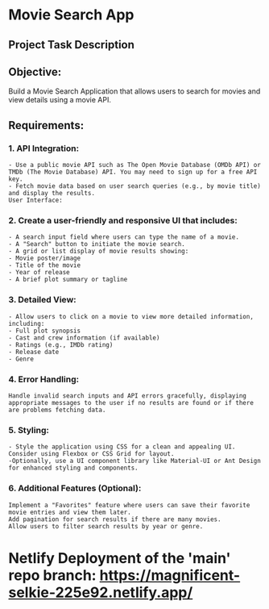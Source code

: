# Movie Search App

## Project Task Description

## Objective:
Build a Movie Search Application that allows users to search for movies and view details using a movie API.

## Requirements:

### 1. API Integration:

    - Use a public movie API such as The Open Movie Database (OMDb API) or TMDb (The Movie Database) API. You may need to sign up for a free API key.
    - Fetch movie data based on user search queries (e.g., by movie title) and display the results.
    User Interface:

### 2. Create a user-friendly and responsive UI that includes:

    - A search input field where users can type the name of a movie.
    - A "Search" button to initiate the movie search.
    - A grid or list display of movie results showing:
    - Movie poster/image
    - Title of the movie
    - Year of release
    - A brief plot summary or tagline

### 3. Detailed View:

    - Allow users to click on a movie to view more detailed information, including:
    - Full plot synopsis
    - Cast and crew information (if available)
    - Ratings (e.g., IMDb rating)
    - Release date
    - Genre

### 4. Error Handling:

    Handle invalid search inputs and API errors gracefully, displaying appropriate messages to the user if no results are found or if there are problems fetching data.

### 5. Styling:

    - Style the application using CSS for a clean and appealing UI. Consider using Flexbox or CSS Grid for layout.
    -Optionally, use a UI component library like Material-UI or Ant Design for enhanced styling and components.

### 6. Additional Features (Optional):

    Implement a "Favorites" feature where users can save their favorite movie entries and view them later.
    Add pagination for search results if there are many movies.
    Allow users to filter search results by year or genre.

# Netlify Deployment of the 'main' repo branch: https://magnificent-selkie-225e92.netlify.app/